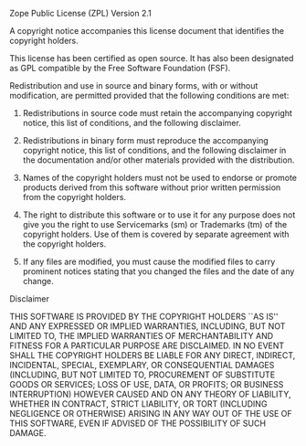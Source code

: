 Zope Public License (ZPL) Version 2.1

A copyright notice accompanies this license document that identifies the copyright holders.

This license has been certified as open source. It has also been designated as GPL compatible by the Free
 Software Foundation (FSF).

Redistribution and use in source and binary forms, with or without modification, are permitted provided
 that the following conditions are met:

1. Redistributions in source code must retain the accompanying copyright notice, this list of
   conditions, and the following disclaimer.

2. Redistributions in binary form must reproduce the accompanying copyright notice, this list of
   conditions, and the following disclaimer in the documentation and/or other materials provided
   with the distribution.

3. Names of the copyright holders must not be used to endorse or promote products derived from this
   software without prior written permission from the copyright holders.

4. The right to distribute this software or to use it for any purpose does not give you the right to
   use Servicemarks (sm) or Trademarks (tm) of the copyright holders. Use of them is covered by
   separate agreement with the copyright holders.

5. If any files are modified, you must cause the modified files to carry prominent notices stating
   that you changed the files and the date of any change.

Disclaimer

THIS SOFTWARE IS PROVIDED BY THE COPYRIGHT HOLDERS ``AS IS'' AND ANY EXPRESSED OR IMPLIED WARRANTIES,
 INCLUDING, BUT NOT LIMITED TO, THE IMPLIED WARRANTIES OF MERCHANTABILITY AND FITNESS FOR A PARTICULAR
 PURPOSE ARE DISCLAIMED. IN NO EVENT SHALL THE COPYRIGHT HOLDERS BE LIABLE FOR ANY DIRECT, INDIRECT,
 INCIDENTAL, SPECIAL, EXEMPLARY, OR CONSEQUENTIAL DAMAGES (INCLUDING, BUT NOT LIMITED TO, PROCUREMENT
 OF SUBSTITUTE GOODS OR SERVICES; LOSS OF USE, DATA, OR PROFITS; OR BUSINESS INTERRUPTION) HOWEVER
 CAUSED AND ON ANY THEORY OF LIABILITY, WHETHER IN CONTRACT, STRICT LIABILITY, OR TORT (INCLUDING
 NEGLIGENCE OR OTHERWISE) ARISING IN ANY WAY OUT OF THE USE OF THIS SOFTWARE, EVEN IF ADVISED OF THE
 POSSIBILITY OF SUCH DAMAGE.

